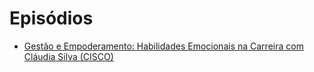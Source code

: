 # Episódios

- [Gestão e Empoderamento: Habilidades Emocionais na Carreira com Cláudia Silva (CISCO)](descricoes/113.md)

